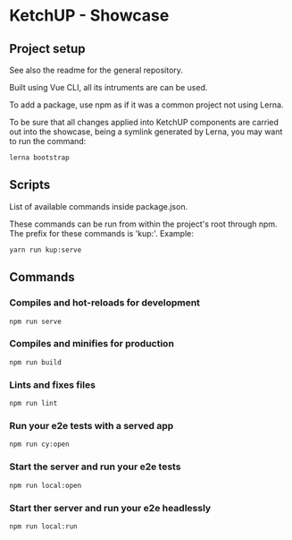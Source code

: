 # KetchUP - Showcase

## Project setup
See also the readme for the general repository.

Built using Vue CLI, all its intruments are can be used.

To add a package, use npm as if it was a common project not using Lerna.

To be sure that all changes applied into KetchUP components are carried out into the showcase,
being a symlink generated by Lerna, you may want to run the command:
```
lerna bootstrap
```

## Scripts
List of available commands inside package.json.

These commands can be run from within the project's root through npm.
The prefix for these commands is 'kup:'. Example:
```
yarn run kup:serve
```

## Commands

### Compiles and hot-reloads for development
```
npm run serve
```

### Compiles and minifies for production
```
npm run build
```
### Lints and fixes files
```
npm run lint
```

### Run your e2e tests with a served app
```
npm run cy:open

```
### Start the server and run your e2e tests
```
npm run local:open
```
### Start ther server and run your e2e headlessly
```
npm run local:run
```
